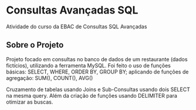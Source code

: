 # Consultas Avançadas SQL
Atividade do curso da EBAC de Consultas SQL Avançadas

## Sobre o Projeto

Projeto focado em consultas no banco de dados de um restaurante (dados fictícios), utilizando a ferramenta  MySQL. Foi feito o uso de funções básicas: SELECT, WHERE, ORDER BY, GROUP BY; aplicando de funções de agregação: SUM(), COUNT(), AVG()

Cruzamento de tabelas usando Joins e Sub-Consultas usando dois SELECT na mesma query. Além da criação de funções usando DELIMITER para otimizar as buscas.

